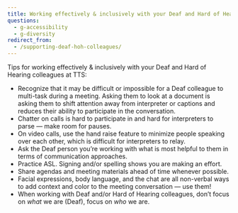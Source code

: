 ```yaml
---
title: Working effectively & inclusively with your Deaf and Hard of Hearing colleagues
questions:
  - g-accessibility
  - g-diversity
redirect_from:
  - /supporting-deaf-hoh-colleagues/
---
```


Tips for working effectively & inclusively with your Deaf and Hard of Hearing colleagues at TTS:

* Recognize that it may be difficult or impossible for a Deaf colleague to multi-task during a meeting. Asking them to look at a document is asking them to shift attention away from interpreter or captions and reduces their ability to participate in the conversation.
* Chatter on calls is hard to participate in and hard for interpreters to parse — make room for pauses.
* On video calls, use the hand raise feature to minimize people speaking over each other, which is difficult for interpreters to relay.
* Ask the Deaf person you’re working with what is most helpful to them in terms of communication approaches.
* Practice ASL. Signing and/or spelling shows you are making an effort.
* Share agendas and meeting materials ahead of time whenever possible.
* Facial expressions, body language, and the chat are all non-verbal ways to add context and color to the meeting conversation — use them!
* When working with Deaf and/or Hard of Hearing colleagues, don’t focus on *what* we are (Deaf), focus on *who* we are.
